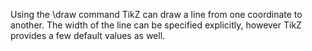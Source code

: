 Using the \draw command TikZ can draw a line from one coordinate to another. The width of the line can be specified explicitly, however TikZ provides a few default values as well.